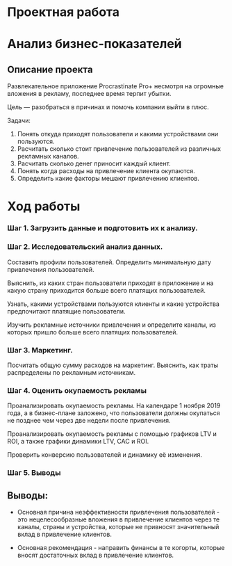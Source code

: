 # Проектная работа

# Анализ бизнес-показателей

## Описание проекта

Развлекательное приложение Procrastinate Pro+ несмотря на огромные вложения в рекламу, последнее время терпит убытки.

Цель — разобраться в причинах и помочь компании выйти в плюс.

Задачи:

1. Понять откуда приходят пользователи и какими устройствами они пользуются.
2. Расчитать сколько стоит привлечение пользователей из различных рекламных каналов.
3. Расчитать сколько денег приносит каждый клиент.
4. Понять когда расходы на привлечение клиента окупаются.
5. Определить какие факторы мешают привлечению клиентов.

# Ход работы

### Шаг 1. Загрузить данные и подготовить их к анализу.

### Шаг 2. Исследовательский анализ данных.

Составить профили пользователей. Определить минимальную дату привлечения пользователей.

Выяснить, из каких стран пользователи приходят в приложение и на какую страну приходится больше всего платящих пользователей.

Узнать, какими устройствами пользуются клиенты и какие устройства предпочитают платящие пользователи.

Изучить рекламные источники привлечения и определите каналы, из которых пришло больше всего платящих пользователей. 

### Шаг 3. Маркетинг.

Посчитать общую сумму расходов на маркетинг. Выяснить, как траты распределены по рекламным источникам.

### Шаг 4. Оценить окупаемость рекламы

Проанализировать окупаемость рекламы. На календаре 1 ноября 2019 года, а в бизнес-плане заложено, что пользователи должны окупаться не позднее чем через две недели после привлечения. 

Проанализировать окупаемость рекламы c помощью графиков LTV и ROI, а также графики динамики LTV, CAC и ROI.

Проверить конверсию пользователей и динамику её изменения. 

### Шаг 5. Выводы

## Выводы:

- Основная причина неэффективности привлечения пользователей - это нецелесообразные вложения в привлечение клиентов через те каналы, страны и устройства, которые не привносят значительный вклад в привлечение клиентов.

- Основная рекомендация - направить финансы в те когорты, которые вносят достаточных вклад в привлечение клиентов.
